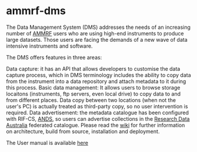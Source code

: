 # ammrf-dms
The Data Management System (DMS) addresses the needs of an increasing number of [AMMRF](http://www.ammrf.org.au/) users who are using high-end instruments to produce large datasets. Those users are facing the demands of a new wave of data intensive instruments and software.

The DMS offers features in three areas:

Data capture: it has an API that allows developers to customise the data capture process, which in DMS terminology includes the ability to copy data from the instrument into a data repository and attach metadata to it during this process.
Basic data management: It allows users to browse storage locaitons (instruments, ftp servers, even local drive) to copy data to and from different places. Data copy between two locations (when not the user's PC) is actually treated as third-party copy, so no user intervention is required.
Data advertisement: the metadata catalogue has been configured with RIF-CS, [ANDS](http://www.ands.org.au/), so users can advertise collections in the [Research Data Australia](http://services.ands.org.au/home/orca/rda/) federated catalogue.
Please read the [wiki](https://github.com/vincentt143/ammrf-dms/wiki/) for further information on architecture, build from source, installation and deployment.

The User manual is available [here](https://github.com/vincentt143/ammrf-dms/blob/master/UserManual.docx)
